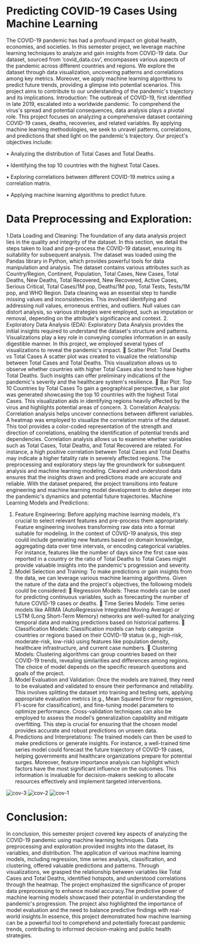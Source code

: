 # Predicting COVID-19 Cases Using Machine Learning
                                                                                                                                             
The COVID-19 pandemic has had a profound impact on global health, economies, and societies. In this semester project, we leverage machine learning techniques to analyze and gain insights from COVID-19 data. Our dataset, sourced from ‘covid_data.csv’, encompasses various aspects of the pandemic across different countries and regions. We explore the dataset through data visualization, uncovering patterns and correlations among key metrics. Moreover, we apply machine learning algorithms to predict future trends, providing a glimpse into potential scenarios. This project aims to contribute to our understanding of the pandemic's trajectory and its implications.
Introduction:
The outbreak of COVID-19, first identified in late 2019, escalated into a worldwide pandemic. To comprehend the virus's spread and potential consequences, data analysis plays a pivotal role. This project focuses on analyzing a comprehensive dataset containing COVID-19 cases, deaths, recoveries, and related variables. By applying machine learning methodologies, we seek to unravel patterns, correlations, and predictions that shed light on the pandemic's trajectory. Our project's objectives include:

•	Analyzing the distribution of Total Cases and Total Deaths.

•	Identifying the top 10 countries with the highest Total Cases.

•	Exploring correlations between different COVID-19 metrics using a correlation matrix.

•	Applying machine learning algorithms to predict future.

# Data Preprocessing and Exploration:
1.Data Loading and Cleaning:
The foundation of any data analysis project lies in the quality and integrity of the dataset. In this section, we detail the steps taken to load and pre-process the COVID-19 dataset, ensuring its suitability for subsequent analysis.
The dataset was loaded using the Pandas library in Python, which provides powerful tools for data manipulation and analysis. The dataset contains various attributes such as Country/Region, Continent, Population, Total Cases, New Cases, Total Deaths, New Deaths, Total Recovered, New Recovered, Active Cases, Serious Critical, Total Cases/1M pop, Deaths/1M pop, Total Tests, Tests/1M pop, and WHO Region.
Data cleaning was an essential step to handle missing values and inconsistencies. This involved identifying and addressing null values, erroneous entries, and outliers. Null values can distort analysis, so various strategies were employed, such as imputation or removal, depending on the attribute's significance and context.
2. Exploratory Data Analysis (EDA):
Exploratory Data Analysis provides the initial insights required to understand the dataset's structure and patterns. Visualizations play a key role in conveying complex information in an easily digestible manner. In this project, we employed several types of visualizations to reveal the pandemic's impact.
	Scatter Plot: Total Deaths vs Total Cases
A scatter plot was created to visualize the relationship between Total Cases and Total Deaths. This visualization allows us to observe whether countries with higher Total Cases also tend to have higher Total Deaths. Such insights can offer preliminary indications of the pandemic's severity and the healthcare system's resilience.
	Bar Plot: Top 10 Countries by Total Cases
To gain a geographical perspective, a bar plot was generated showcasing the top 10 countries with the highest Total Cases. This visualization aids in identifying regions heavily affected by the virus and highlights potential areas of concern.
3. Correlation Analysis:
Correlation analysis helps uncover connections between different variables. A heatmap was employed to visualize the correlation matrix of the dataset. This tool provides a color-coded representation of the strength and direction of correlations, enabling the identification of potential trends and dependencies.
Correlation analysis allows us to examine whether variables such as Total Cases, Total Deaths, and Total Recovered are related. For instance, a high positive correlation between Total Cases and Total Deaths may indicate a higher fatality rate in severely affected regions.
The preprocessing and exploratory steps lay the groundwork for subsequent analysis and machine learning modeling. Cleaned and understood data ensures that the insights drawn and predictions made are accurate and reliable. With the dataset prepared, the project transitions into feature engineering and machine learning model development to delve deeper into the pandemic's dynamics and potential future trajectories.
Machine Learning Models and Predictions:
1. Feature Engineering:
Before applying machine learning models, it's crucial to select relevant features and pre-process them appropriately. Feature engineering involves transforming raw data into a format suitable for modeling. In the context of COVID-19 analysis, this step could include generating new features based on domain knowledge, aggregating data over time intervals, or encoding categorical variables.
For instance, features like the number of days since the first case was reported in a country or the ratio of Total Deaths to Total Cases might provide valuable insights into the pandemic's progression and severity.
2. Model Selection and Training:
To make predictions or gain insights from the data, we can leverage various machine learning algorithms. Given the nature of the data and the project's objectives, the following models could be considered:
	Regression Models: These models can be used for predicting continuous variables, such as forecasting the number of future COVID-19 cases or deaths.
	Time Series Models: Time series models like ARIMA (AutoRegressive Integrated Moving Average) or LSTM (Long Short-Term Memory) networks are well-suited for analyzing temporal data and making predictions based on historical patterns.
	Classification Models: Classification models can help categorize countries or regions based on their COVID-19 status (e.g., high-risk, moderate-risk, low-risk) using features like population density, healthcare infrastructure, and current case numbers.
	Clustering Models: Clustering algorithms can group countries based on their COVID-19 trends, revealing similarities and differences among regions.
The choice of model depends on the specific research questions and goals of the project.
3. Model Evaluation and Validation:
Once the models are trained, they need to be evaluated and validated to ensure their performance and reliability. This involves splitting the dataset into training and testing sets, applying appropriate evaluation metrics (e.g., Mean Squared Error for regression, F1-score for classification), and fine-tuning model parameters to optimize performance.
Cross-validation techniques can also be employed to assess the model's generalization capability and mitigate overfitting. This step is crucial for ensuring that the chosen model provides accurate and robust predictions on unseen data.
4. Predictions and Interpretations:
The trained models can then be used to make predictions or generate insights. For instance, a well-trained time series model could forecast the future trajectory of COVID-19 cases, helping governments and healthcare organizations prepare for potential surges.
Moreover, feature importance analysis can highlight which factors have the most significant influence on the outcomes. This information is invaluable for decision-makers seeking to allocate resources effectively and implement targeted interventions.


![cov-3](https://github.com/vijayasrichinta2609/COVIDCaseAnalysis/assets/153414824/2e3656ec-3b4a-4736-9374-67876cdfef68)
![cov-2](https://github.com/vijayasrichinta2609/COVIDCaseAnalysis/assets/153414824/f77b0b67-8e57-4559-adf3-99e887b0e752)
![cov-1](https://github.com/vijayasrichinta2609/COVIDCaseAnalysis/assets/153414824/d95458bf-4934-4d5b-b60c-d609dd309a58)


# Conclusion:
In conclusion, this semester project covered key aspects of analyzing the COVID-19 pandemic using machine learning techniques. Data preprocessing and exploration provided insights into the dataset, its variables, and distribution. The application of various machine learning models, including regression, time series analysis, classification, and clustering, offered valuable predictions and patterns. Through visualizations, we grasped the relationship between variables like Total Cases and Total Deaths, identified hotspots, and understood correlations through the heatmap. The project emphasized the significance of proper data preprocessing to enhance model accuracy.The predictive power of machine learning models showcased their potential in understanding the pandemic's progression. The project also highlighted the importance of model evaluation and the need to balance predictive findings with real-world insights.In essence, this project demonstrated how machine learning can be a powerful tool to comprehend and potentially forecast pandemic trends, contributing to informed decision-making and public health strategies.

